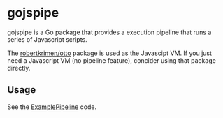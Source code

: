 # gojspipe
gojspipe is a Go package that provides a execution pipeline that runs a series of Javascript scripts.

The [robertkrimen/otto](https://github.com/robertkrimen/otto) package is used as the Javascipt VM. If you just need a Javascript VM (no pipeline feature), concider using that package directly.


## Usage
See the [ExamplePipeline](pipeline_test.go) code.

